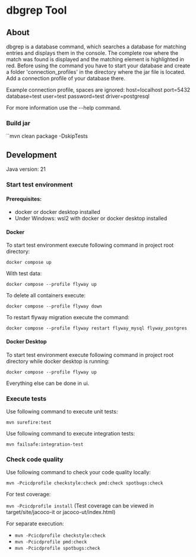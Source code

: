 # dbgrep Tool

## About

dbgrep is a database command, which searches a database for matching entries and displays them in the console.
The complete row where the match was found is displayed and the matching element is highlighted in red.
Before using the command you have to start your database and create a folder 'connection_profiles' in the directory where the jar file is located.
Add a connection profile of your database there.

Example connection profile, spaces are ignored:
host=localhost
port=5432
database=test
user=test
password=test
driver=postgresql

For more information use the --help command.

### Build jar

``mvn clean package -DskipTests

## Development

Java version: 21

### Start test environment

#### Prerequisites:

- docker or docker desktop installed
- Under Windows: wsl2 with docker or docker desktop installed

#### Docker

To start test environment execute following command in project root directory:

``docker compose up``

With test data:

``docker compose --profile flyway up``

To delete all containers execute:

``docker compose --profile flyway down``

To restart flyway migration execute the command:

``docker compose --profile flyway restart flyway_mysql flyway_postgres``

#### Docker Desktop

To start test environment execute following command in project root directory while docker desktop is running:

``docker compose --profile flyway up``

Everything else can be done in ui.

### Execute tests

Use following command to execute unit tests:

``mvn surefire:test``

Use following command to execute integration tests:

``mvn failsafe:integration-test``

### Check code quality

Use following command to check your code quality locally:

``mvn -Pcicdprofile checkstyle:check pmd:check spotbugs:check``

For test coverage:

``mvn -Pcicdprofile install``
(Test coverage can be viewed in target/site/jacoco-it or jacoco-ut/index.html)

For separate execution:

- ``mvn -Pcicdprofile checkstyle:check``
- ``mvn -Pcicdprofile pmd:check``
- ``mvn -Pcicdprofile spotbugs:check``
